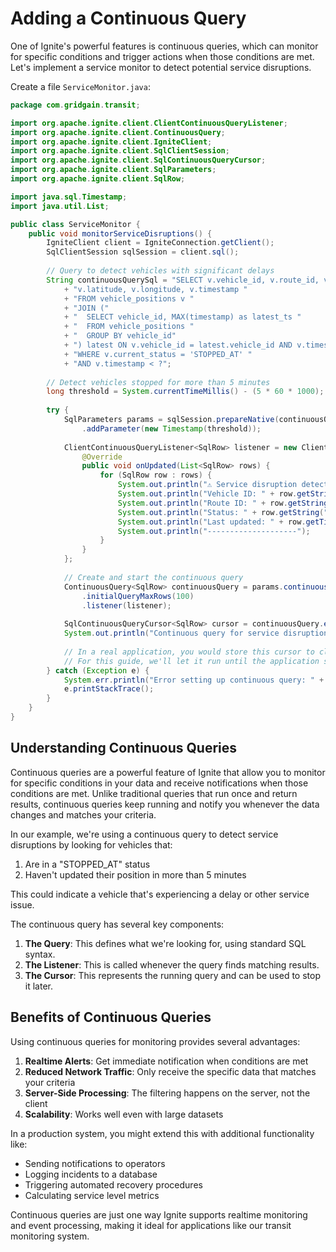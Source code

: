 # Adding a Continuous Query

One of Ignite's powerful features is continuous queries, which can monitor for specific conditions and trigger actions when those conditions are met. Let's implement a service monitor to detect potential service disruptions.

Create a file `ServiceMonitor.java`:

```java
package com.gridgain.transit;

import org.apache.ignite.client.ClientContinuousQueryListener;
import org.apache.ignite.client.ContinuousQuery;
import org.apache.ignite.client.IgniteClient;
import org.apache.ignite.client.SqlClientSession;
import org.apache.ignite.client.SqlContinuousQueryCursor;
import org.apache.ignite.client.SqlParameters;
import org.apache.ignite.client.SqlRow;

import java.sql.Timestamp;
import java.util.List;

public class ServiceMonitor {
    public void monitorServiceDisruptions() {
        IgniteClient client = IgniteConnection.getClient();
        SqlClientSession sqlSession = client.sql();
        
        // Query to detect vehicles with significant delays
        String continuousQuerySql = "SELECT v.vehicle_id, v.route_id, v.current_status, "
            + "v.latitude, v.longitude, v.timestamp "
            + "FROM vehicle_positions v "
            + "JOIN ("
            + "  SELECT vehicle_id, MAX(timestamp) as latest_ts "
            + "  FROM vehicle_positions "
            + "  GROUP BY vehicle_id"
            + ") latest ON v.vehicle_id = latest.vehicle_id AND v.timestamp = latest.latest_ts "
            + "WHERE v.current_status = 'STOPPED_AT' "
            + "AND v.timestamp < ?";
        
        // Detect vehicles stopped for more than 5 minutes
        long threshold = System.currentTimeMillis() - (5 * 60 * 1000);
        
        try {
            SqlParameters params = sqlSession.prepareNative(continuousQuerySql)
                .addParameter(new Timestamp(threshold));
            
            ClientContinuousQueryListener<SqlRow> listener = new ClientContinuousQueryListener<SqlRow>() {
                @Override
                public void onUpdated(List<SqlRow> rows) {
                    for (SqlRow row : rows) {
                        System.out.println("⚠️ Service disruption detected!");
                        System.out.println("Vehicle ID: " + row.getString("vehicle_id"));
                        System.out.println("Route ID: " + row.getString("route_id"));
                        System.out.println("Status: " + row.getString("current_status"));
                        System.out.println("Last updated: " + row.getTimestamp("timestamp"));
                        System.out.println("--------------------");
                    }
                }
            };
            
            // Create and start the continuous query
            ContinuousQuery<SqlRow> continuousQuery = params.continuousQuery()
                .initialQueryMaxRows(100)
                .listener(listener);
            
            SqlContinuousQueryCursor<SqlRow> cursor = continuousQuery.execute();
            System.out.println("Continuous query for service disruptions started");
            
            // In a real application, you would store this cursor to close it later
            // For this guide, we'll let it run until the application stops
        } catch (Exception e) {
            System.err.println("Error setting up continuous query: " + e.getMessage());
            e.printStackTrace();
        }
    }
}
```

## Understanding Continuous Queries

Continuous queries are a powerful feature of Ignite that allow you to monitor for specific conditions in your data and receive notifications when those conditions are met. Unlike traditional queries that run once and return results, continuous queries keep running and notify you whenever the data changes and matches your criteria.

In our example, we're using a continuous query to detect service disruptions by looking for vehicles that:
1. Are in a "STOPPED_AT" status
2. Haven't updated their position in more than 5 minutes

This could indicate a vehicle that's experiencing a delay or other service issue.

The continuous query has several key components:

1. **The Query**: This defines what we're looking for, using standard SQL syntax.
2. **The Listener**: This is called whenever the query finds matching results.
3. **The Cursor**: This represents the running query and can be used to stop it later.

## Benefits of Continuous Queries

Using continuous queries for monitoring provides several advantages:

1. **Realtime Alerts**: Get immediate notification when conditions are met
2. **Reduced Network Traffic**: Only receive the specific data that matches your criteria
3. **Server-Side Processing**: The filtering happens on the server, not the client
4. **Scalability**: Works well even with large datasets

In a production system, you might extend this with additional functionality like:
- Sending notifications to operators
- Logging incidents to a database
- Triggering automated recovery procedures
- Calculating service level metrics

Continuous queries are just one way Ignite supports realtime monitoring and event processing, making it ideal for applications like our transit monitoring system.
